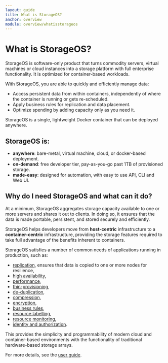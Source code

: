 ```yaml
---
layout: guide
title: What is StorageOS?
anchor: overview
module: overview/whatisstorageos
---
```


# What is StorageOS?

StorageOS is software-only product that turns commodity servers, virtual machines or cloud instances into a storage platform with full enterprise functionality.  It is optimized for container-based workloads.

With StorageOS, you are able to quickly and efficiently manage data:

 - Access persistent data from within containers, independently of where the container is running or gets re-scheduled.
 - Apply business rules for replication and data placement.
 - Optimize spending by adding capacity only as you need it.

StorageOS is a single, lightweight Docker container that can be deployed anywhere.

## StorageOS is:

* **anywhere**: bare-metal, virtual machine, cloud, or docker-based deployment.
* **on-demand**: free developer tier, pay-as-you-go past 1TB of provisioned storage.
* **made-easy**: designed for automation, with easy to use API, CLI and Web UI.

## Why do I need StorageOS and what can it do?

At a minimum, StorageOS aggregates storage capacity available to one or more servers and shares it out to clients.  In doing so, it ensures that the data is made portable, persistent, and stored securely and efficiently.

StorageOS helps developers move from **host-centric** infrastructure to a **container-centric** infrastructure, providing the storage features required to take full advantage of the benefits inherent to containers.

StorageOS satisfies a number of common needs of applications running in production, such as:

* [replication](/docs/user-guide/pods/), ensures that data is copied to one or more nodes for resilience,
* [high availability](/docs/user-guide/volumes/),
* [performance](/docs/user-guide/secrets/),
* [thin-provisioning](/docs/user-guide/production-pods/#liveness-and-readiness-probes-aka-health-checks),
* [de-duplication](/docs/user-guide/replication-controller/),
* [compression](/docs/user-guide/horizontal-pod-autoscaling/),
* [encryption](/docs/user-guide/connecting-applications/),
* [business rules](/docs/user-guide/services/),
* [resource labelling](/docs/user-guide/update-demo/),
* [resource monitoring](/docs/user-guide/monitoring/),
* [identity and authorization](/docs/admin/authorization/).

This provides the simplicity and programmability of modern cloud and container-based environments with the functionality of traditional hardware-based storage arrays.

For more details, see the [user guide](/docs/user-guide/).
